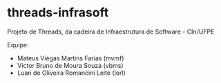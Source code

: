 # threads-infrasoft
Projeto de Threads, da cadeira de Infraestrutura de Software - CIn/UFPE

Equipe:
- Mateus Viégas Martins Farias (mvmf)
- Victor Bruno de Moura Souza (vbms)
- Luan de Oliveira Romancini Leite (lorl)
